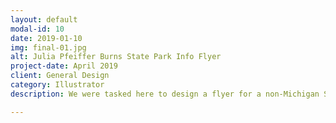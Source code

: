 ```yaml
---
layout: default
modal-id: 10
date: 2019-01-10
img: final-01.jpg
alt: Julia Pfeiffer Burns State Park Info Flyer
project-date: April 2019
client: General Design
category: Illustrator
description: We were tasked here to design a flyer for a non-Michigan State Park. I chose this one in California, as that is where I used to live.

---
```


